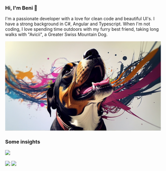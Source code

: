 ### Hi, I'm Beni 👋

I'm a passionate developer with a love for clean code and beautiful UI's. I have a strong background in C#, Angular and Typescript.
When I'm not coding, I love spending time outdoors with my furry best friend, taking long walks with "Avicii", a Greater Swiss Mountain Dog.


<img src="dog.webp" alt="my dog, avicii" style="width: minmax(100%,800px)" />  



### Some insights
![](https://komarev.com/ghpvc/?username=bschaeublin)  


<span>
  <img align="center" src="https://github-readme-stats.vercel.app/api?username=bschaeublin&count_private=true&show_icons=true&theme=github_dark&hide=stars" />
</span>
<span>
  <img align="center" src="https://github-readme-stats.vercel.app/api/top-langs?username=bschaeublin&layout=compact&theme=github_dark&langs_count=8" />
</span>
   
